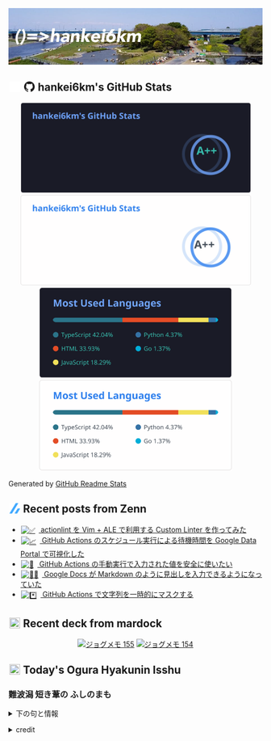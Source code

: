 <p align="center">

![()=>hankei6km](assets/images/header3.jpg)

</p>

<h2>
<img width="24" height="24" style="height:1em;width:1em;margin:0 0.05em 0 0.1em;vertical-align:-0.1em;"
 src="assets/images/github-dark.svg#gh-dark-mode-only" />
<img width="24" height="24" style="height:1em;width:1em;margin:0 0.05em 0 0.1em;vertical-align:-0.1em;"
 src="assets/images/github-light.svg#gh-light-mode-only" />
hankei6km's GitHub Stats
</h2>

<p align="center">

<img width="457" alt="hankei6km's GitHub stats" src="assets/images/stats-dark.svg#gh-dark-mode-only">
<img width="457" alt="hankei6km's GitHub stats" src="assets/images/stats-light.svg#gh-light-mode-only">
<img width="382" alt="Top Langs" src="assets/images/top-langs-dark.svg#gh-dark-mode-only">
<img width="382" alt="Top Langs" src="assets/images/top-langs-light.svg#gh-light-mode-only">

</p>

Generated by [GitHub Readme Stats](https://github.com/anuraghazra/github-readme-stats)

<h2>
<img width="24" height="24" style="width:1em; height:1em; margin: 0 .05em 0 .1em; vertical-align: -0.1em;" src="assets/images/zenn.svg">
Recent posts from Zenn
</h2>

<ul><li><a href="https://zenn.dev/hankei6km/articles/actionlint-with-vim-ale"><img style="width:1.1em; height:1.1em; margin: 0 .5em 0 .1em; vertical-align: -0.1em;" width="18" height="18" alt="✅" src="https://twemoji.maxcdn.com/v/13.1.0/72x72/2705.png"> actionlint を Vim + ALE で利用する Custom Linter を作ってみた</a></li><li><a href="https://zenn.dev/hankei6km/articles/visualization-of-waiting-time-in-github-actions"><img style="width:1.1em; height:1.1em; margin: 0 .5em 0 .1em; vertical-align: -0.1em;" width="18" height="18" alt="📈" src="https://twemoji.maxcdn.com/v/13.1.0/72x72/1f4c8.png"> GitHub Actions のスケジュール実行による待機時間を Google Data Portal で可視化した</a></li><li><a href="https://zenn.dev/hankei6km/articles/use-github-acions-workflow-dispatch-inputs-safely"><img style="width:1.1em; height:1.1em; margin: 0 .5em 0 .1em; vertical-align: -0.1em;" width="18" height="18" alt="🔣" src="https://twemoji.maxcdn.com/v/13.1.0/72x72/1f523.png"> GitHub Actions の手動実行で入力された値を安全に使いたい</a></li><li><a href="https://zenn.dev/hankei6km/articles/automatically-detect-markdown-in-google-docs"><img style="width:1.1em; height:1.1em; margin: 0 .5em 0 .1em; vertical-align: -0.1em;" width="18" height="18" alt="👨‍🎨" src="https://twemoji.maxcdn.com/v/13.1.0/72x72/1f468.png"> Google Docs が Markdown のように見出しを入力できるようになっていた</a></li><li><a href="https://zenn.dev/hankei6km/articles/add-mask-command-in-github-actions"><img style="width:1.1em; height:1.1em; margin: 0 .5em 0 .1em; vertical-align: -0.1em;" width="18" height="18" alt="*️⃣" src="400: Invalid emoji parameter"> GitHub Actions で文字列を一時的にマスクする</a></li></ul>

<h2>
<img width="24" height="24" style="width:1em; height:1em; margin: 0 .05em 0 .1em; vertical-align: -0.1em;" src="https://twemoji.maxcdn.com/v/13.1.0/72x72/1f5bc.png">
Recent deck from mardock
</h2>

<p align="center">
<a href="https://hankei6km.github.io/mardock/deck/2022-04-in-outdoor-155"><img alt="ジョグメモ 155" src="https://hankei6km.github.io/mardock/assets/deck/2022-04-in-outdoor-155/2022-04-in-outdoor-155.png" width="270" height="152"></a>
<a href="https://hankei6km.github.io/mardock/deck/2022-04-in-outdoor-154"><img alt="ジョグメモ 154" src="https://hankei6km.github.io/mardock/assets/deck/2022-04-in-outdoor-154/2022-04-in-outdoor-154.png" width="270" height="152"></a>

</p>

<h2>
<img width="24" height="24" style="width:1em; height:1em; margin: 0 .05em 0 .1em; vertical-align: -0.1em;" src="https://twemoji.maxcdn.com/v/13.1.0/72x72/1f38e.png">
Today's Ogura Hyakunin Isshu
</h2>

<h3>難波潟 短き葦の ふしのまも</h3>
<p><details><summary>下の句と情報</summary><p>あはで此の世を すぐしてよとや</p><p>(なにはがた みじかきあしの ふしのまも　あはでこのよを すぐしてよとや)</p><ul><li>歌人 - <a href="http://linkdata.org/resource/rdf1s6833i#kajin_019">http://linkdata.org/resource/rdf1s6833i#kajin_019</a></li><li>読札 - <a href="https://commons.wikimedia.org/wiki/File:Hyakuninisshu_019.jpg">https://commons.wikimedia.org/wiki/File:Hyakuninisshu_019.jpg</a></li><li>異なる記録形式 - <a href="http://linkdata.org/resource/rdf1s8931i#audio_nhk_019">http://linkdata.org/resource/rdf1s8931i#audio_nhk_019</a></li></ul></details></p>

<details>
<summary>credit</summary>

- Title: 小倉百人一首かるたデータ
- Author: [Nanako Takahashi](http://linkdata.org/user/tnanako)
- Source: http://linkdata.org/work/rdf1s6834i
- License: http://creativecommons.org/licenses/by/3.0/deed.ja

</details>

